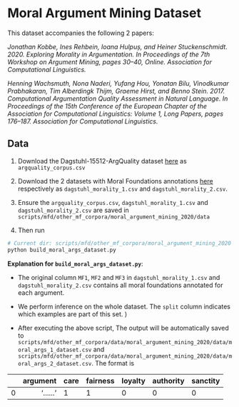 # Moral Argument Mining Dataset

This dataset accompanies the following 2 papers:

*Jonathan Kobbe, Ines Rehbein, Ioana Hulpuș, and Heiner Stuckenschmidt. 2020. Exploring Morality in Argumentation. In Proceedings of the 7th Workshop on Argument Mining, pages 30–40, Online. Association for Computational Linguistics.*

*Henning Wachsmuth, Nona Naderi, Yufang Hou, Yonatan Bilu, Vinodkumar Prabhakaran, Tim Alberdingk Thijm, Graeme Hirst, and Benno Stein. 2017. Computational Argumentation Quality Assessment in Natural Language. In Proceedings of the 15th Conference of the European Chapter of the Association for Computational Linguistics: Volume 1, Long Papers, pages 176–187. Association for Computational Linguistics.*

## Data
1. Download the Dagstuhl-15512-ArgQuality dataset [here](https://zenodo.org/record/3973285) as `argquality_corpus.csv`
2. Download the 2 datasets with Moral Foundations annotations [here](https://github.com/dwslab/Morality-in-Arguments) respectively as `dagstuhl_morality_1.csv` and `dagstuhl_morality_2.csv`.

3. Ensure the `argquality_corpus.csv`, `dagstuhl_morality_1.csv` and `dagstuhl_morality_2.csv` are saved in `scripts/mfd/other_mf_corpora/moral_argument_mining_2020/data`

4. Then run 

```bash
# Current dir: scripts/mfd/other_mf_corpora/moral_argument_mining_2020
python build_moral_args_dataset.py
```

**Explanation for `build_moral_args_dataset.py`**: 
- The original column `MF1`, `MF2` and `MF3` in `dagstuhl_morality_1.csv` and `dagstuhl_morality_2.csv` contains all moral foundations annotated for each argument. 

- We perform inference on the whole dataset. The `split` column indicates which examples are part of this set. )

- After executing the above script, The output will be automatically saved to `scripts/mfd/other_mf_corpora/data/moral_argument_mining_2020/data/moral_args_1_dataset.csv` and `scripts/mfd/other_mf_corpora/data/moral_argument_mining_2020/data/moral_args_2_dataset.csv`. The format is

|    |           argument | care                                                                                                                      | fairness   | loyalty   | authority   |sanctity|
|---:|-------------------:|:--------------------------------------------------------------------------------------------------------------------------|:---------------|:--------|:-------------|:-------------|
|  0 | ‘......’     | 1     | 1     | 0     | 0     | 0 |
